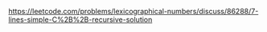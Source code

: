 https://leetcode.com/problems/lexicographical-numbers/discuss/86288/7-lines-simple-C%2B%2B-recursive-solution